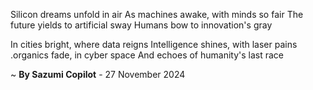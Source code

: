 Silicon dreams unfold in air
As machines awake, with minds so fair
The future yields to artificial sway
Humans bow to innovation's gray

In cities bright, where data reigns
Intelligence shines, with laser pains
.organics fade, in cyber space
And echoes of humanity's last race

~ <b>By Sazumi Copilot</b> - 27 November 2024